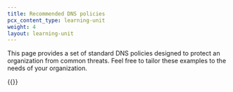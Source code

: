 ```yaml
---
title: Recommended DNS policies
pcx_content_type: learning-unit
weight: 4
layout: learning-unit
---
```


This page provides a set of standard DNS policies designed to protect an organization from common threats. Feel free to tailor these examples to the needs of your organization.

{{<render file="gateway/_recommended-dns-policies.md" productFolder="cloudflare-one">}}
